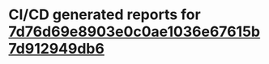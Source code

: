 # CI/CD generated reports for [7d76d69e8903e0c0ae1036e67615b7d912949db6](https://github.com/hydephp/develop/commit/7d76d69e8903e0c0ae1036e67615b7d912949db6)
